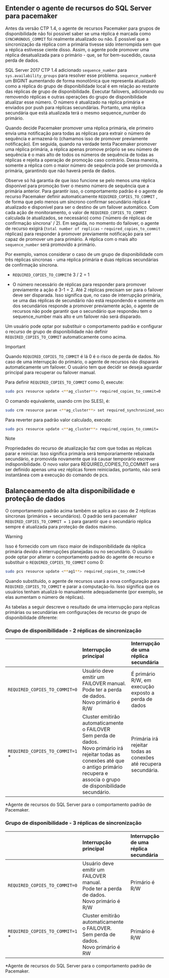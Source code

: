 ## <a name="pacemakerNotify"></a>Entender o agente de recursos do SQL Server para pacemaker

Antes da versão CTP 1.4, o agente de recursos Pacemaker para grupos de disponibilidade não foi possível saber se uma réplica é marcada como `SYNCHRONOUS_COMMIT` foi realmente atualizado ou não. É possível que a sincronização da réplica com a primária tivesse sido interrompida sem que a réplica estivesse ciente disso. Assim, o agente pode promover uma réplica desatualizada para o primário - que, se for bem-sucedido, causa perda de dados. 

SQL Server 2017 CTP 1.4 adicionado `sequence_number` para `sys.availability_groups` para resolver esse problema. `sequence_number`é um BIGINT aumentando de forma monotônica que representa atualizado como a réplica do grupo de disponibilidade local é em relação ao restante das réplicas de grupo de disponibilidade. Executar failovers, adicionando ou removendo réplicas e outras operações do grupo de disponibilidade atualizar esse número. O número é atualizado na réplica primária e enviados por push para réplicas secundárias. Portanto, uma réplica secundária que está atualizada terá o mesmo sequence_number do primário. 

Quando decide Pacemaker promover uma réplica primária, ele primeiro envia uma notificação para todas as réplicas para extrair o número de sequência e armazená-lo (chamamos isso de promover previamente notificação). Em seguida, quando na verdade tenta Pacemaker promover uma réplica primária, a réplica apenas promove próprio se seu número de sequência é o mais alto de todos os números de sequência de todas as réplicas e rejeita a operação de promoção caso contrário. Dessa maneira, somente a réplica com o maior número de sequência pode ser promovida a primária, garantindo que não haverá perda de dados. 

Observe só há garantia de que isso funcione se pelo menos uma réplica disponível para promoção tiver o mesmo número de sequência que a primária anterior. Para garantir isso, o comportamento padrão é o agente de recurso Pacemaker definir automaticamente `REQUIRED_COPIES_TO_COMMIT` , de forma que pelo menos um síncrono confirmar secundário réplica é atualizado e disponível para ser o destino de um failover automático. Com cada ação de monitoramento, o valor de `REQUIRED_COPIES_TO_COMMIT` calculada (e atualizados, se necessário) como ('número de réplicas de confirmação síncrona' / 2). Em seguida, no momento do failover, o agente de recurso exigirá (`total number of replicas`  -  `required_copies_to_commit` réplicas) para responder à promover previamente notificação para ser capaz de promover um para primário. A réplica com o mais alto `sequence_number` será promovido a primário. 

Por exemplo, vamos considerar o caso de um grupo de disponibilidade com três réplicas síncronas - uma réplica primária e duas réplicas secundárias de confirmação síncrona.

- `REQUIRED_COPIES_TO_COMMIT`é 3 / 2 = 1

- O número necessário de réplicas para responder para promover previamente a ação é 3-1 = 2. Até 2 réplicas precisam ser para o failover deve ser disparada. Isso significa que, no caso de interrupção primária, se uma das réplicas de secundário não está respondendo e somente um dos secundários responde a promover previamente ação, o agente de recursos não pode garantir que o secundário que respondeu tem o sequence_number mais alto e um failover não será disparado.

Um usuário pode optar por substituir o comportamento padrão e configurar o recurso de grupo de disponibilidade não definir `REQUIRED_COPIES_TO_COMMIT` automaticamente como acima.

>[!IMPORTANT]
>Quando `REQUIRED_COPIES_TO_COMMIT` é lá 0 é o risco de perda de dados. No caso de uma interrupção do primário, o agente de recursos não disparará automaticamente um failover. O usuário tem que decidir se deseja aguardar principal para recuperar ou failover manual.

Para definir `REQUIRED_COPIES_TO_COMMIT` como 0, execute:

```bash
sudo pcs resource update <**ag_cluster**> required_copies_to_commit=0
```

O comando equivalente, usando crm (no SLES), é:

```bash
sudo crm resource param <**ag_cluster**> set required_synchronized_secondaries_to_commit 0
```

Para reverter para padrão valor calculado, execute:

```bash
sudo pcs resource update <**ag_cluster**> required_copies_to_commit=
```

>[!NOTE]
>Propriedades do recurso de atualização faz com que todas as réplicas parar e reiniciar. Isso significa primária será temporariamente rebaixada secundário, e promovida novamente que irá causar temporário escrever indisponibilidade. O novo valor para REQUIRED_COPIES_TO_COMMIT será ser definido apenas uma vez réplicas forem reiniciadas, portanto, não será instantânea com a execução do comando de pcs.

## <a name="balancing-high-availability-and-data-protection"></a>Balanceamento de alta disponibilidade e proteção de dados 

O comportamento padrão acima também se aplica ao caso de 2 réplicas síncronas (primários + secundários). O padrão será pacemaker `REQUIRED_COPIES_TO_COMMIT = 1` para garantir que o secundário réplica sempre é atualizada para proteção de dados máximo.  

>[!WARNING]
>Isso é fornecido com um risco maior de indisponibilidade da réplica primária devido a interrupções planejadas ou no secundário. O usuário pode optar por alterar o comportamento padrão do agente de recurso e substituir o `REQUIRED_COPIES_TO_COMMIT` como 0:

```bash
sudo pcs resource update <**ag1**> required_copies_to_commit=0
```

Quando substituído, o agente de recursos usará a nova configuração para `REQUIRED_COPIES_TO_COMMIT` e parar a computação-lo. Isso significa que os usuários tenham atualizá-lo manualmente adequadamente (por exemplo, se elas aumentam o número de réplicas).

As tabelas a seguir descreve o resultado de uma interrupção para réplicas primárias ou secundárias em configurações de recurso de grupo de disponibilidade diferente:

### <a name="availability-group---2-sync-replicas"></a>Grupo de disponibilidade - 2 réplicas de sincronização

| |Interrupção principal |Interrupção de uma réplica secundária
|:---|:--- |:--- |
|`REQUIRED_COPIES_TO_COMMIT=0`|Usuário deve emitir um FAILOVER manual. <br>Pode ter a perda de dados.<br> Novo primário é R/W |É primário R/W, em execução exposto a perda de dados
|`REQUIRED_COPIES_TO_COMMIT=1` * |Cluster emitirão automaticamente o FAILOVER <br>Sem perda de dados. <br> Novo primário irá rejeitar todas as conexões até que o antigo primário recupera e associa o grupo de disponibilidade secundário. |Primária irá rejeitar todas as conexões até recupera secundária.

\*Agente de recursos do SQL Server para o comportamento padrão de Pacemaker.

### <a name="availability-group---3-sync-replicas"></a>Grupo de disponibilidade - 3 réplicas de sincronização

| |Interrupção principal |Interrupção de uma réplica secundária
|:---|:--- |:--- |
|`REQUIRED_COPIES_TO_COMMIT=0`|Usuário deve emitir um FAILOVER manual. <br>Pode ter a perda de dados. <br>Novo primário é R/W |Primário é R/W
|`REQUIRED_COPIES_TO_COMMIT=1` * |Cluster emitirão automaticamente o FAILOVER. <br>Sem perda de dados. <br>Novo primário é RW |Primário é R/W 

\*Agente de recursos do SQL Server para o comportamento padrão de Pacemaker.